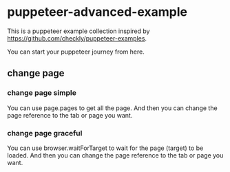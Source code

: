 # puppeteer-advanced-example

This is a puppeteer example collection inspired by https://github.com/checkly/puppeteer-examples.

You can start your puppeteer journey from here.

## change page

### change page simple

You can use page.pages to get all the page. And then you can change the page reference to the tab or page you want.

### change page graceful

You can use browser.waitForTarget to wait for the page (target) to be loaded. And then you can change the page reference to the tab or page you want.
